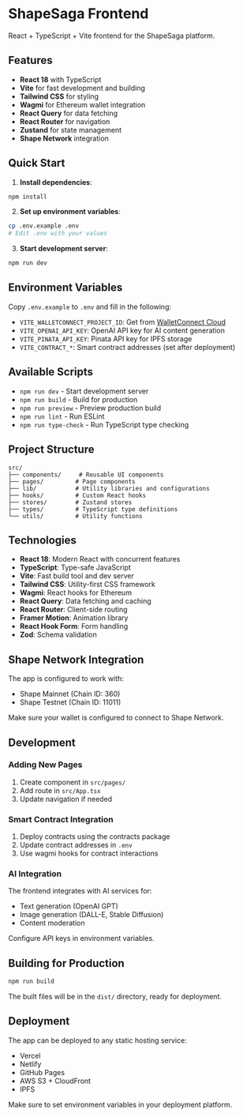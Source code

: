 # ShapeSaga Frontend

React + TypeScript + Vite frontend for the ShapeSaga platform.

## Features

- **React 18** with TypeScript
- **Vite** for fast development and building
- **Tailwind CSS** for styling
- **Wagmi** for Ethereum wallet integration
- **React Query** for data fetching
- **React Router** for navigation
- **Zustand** for state management
- **Shape Network** integration

## Quick Start

1. **Install dependencies**:

```bash
npm install
```

2. **Set up environment variables**:

```bash
cp .env.example .env
# Edit .env with your values
```

3. **Start development server**:

```bash
npm run dev
```

## Environment Variables

Copy `.env.example` to `.env` and fill in the following:

- `VITE_WALLETCONNECT_PROJECT_ID`: Get from [WalletConnect Cloud](https://cloud.walletconnect.com/)
- `VITE_OPENAI_API_KEY`: OpenAI API key for AI content generation
- `VITE_PINATA_API_KEY`: Pinata API key for IPFS storage
- `VITE_CONTRACT_*`: Smart contract addresses (set after deployment)

## Available Scripts

- `npm run dev` - Start development server
- `npm run build` - Build for production
- `npm run preview` - Preview production build
- `npm run lint` - Run ESLint
- `npm run type-check` - Run TypeScript type checking

## Project Structure

```
src/
├── components/     # Reusable UI components
├── pages/         # Page components
├── lib/           # Utility libraries and configurations
├── hooks/         # Custom React hooks
├── stores/        # Zustand stores
├── types/         # TypeScript type definitions
└── utils/         # Utility functions
```

## Technologies

- **React 18**: Modern React with concurrent features
- **TypeScript**: Type-safe JavaScript
- **Vite**: Fast build tool and dev server
- **Tailwind CSS**: Utility-first CSS framework
- **Wagmi**: React hooks for Ethereum
- **React Query**: Data fetching and caching
- **React Router**: Client-side routing
- **Framer Motion**: Animation library
- **React Hook Form**: Form handling
- **Zod**: Schema validation

## Shape Network Integration

The app is configured to work with:

- Shape Mainnet (Chain ID: 360)
- Shape Testnet (Chain ID: 11011)

Make sure your wallet is configured to connect to Shape Network.

## Development

### Adding New Pages

1. Create component in `src/pages/`
2. Add route in `src/App.tsx`
3. Update navigation if needed

### Smart Contract Integration

1. Deploy contracts using the contracts package
2. Update contract addresses in `.env`
3. Use wagmi hooks for contract interactions

### AI Integration

The frontend integrates with AI services for:

- Text generation (OpenAI GPT)
- Image generation (DALL-E, Stable Diffusion)
- Content moderation

Configure API keys in environment variables.

## Building for Production

```bash
npm run build
```

The built files will be in the `dist/` directory, ready for deployment.

## Deployment

The app can be deployed to any static hosting service:

- Vercel
- Netlify
- GitHub Pages
- AWS S3 + CloudFront
- IPFS

Make sure to set environment variables in your deployment platform.
